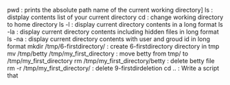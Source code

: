 pwd : prints the absolute path name of the current working directory]
ls : distplay contents list of your current directory
cd : change working directory to home directory
ls -l : display current directory contents in a long format
ls -la : display current directory contents including hidden files in long format
ls -na : display current directory contents with user and groud id in long format
mkdir /tmp/6-firstdirectory/ : create 6-firstdirectory directory in tmp 
mv /tmp/betty /tmp/my_first_directory : move betty from tmp/ to /tmp/my_first_directory 
rm /tmp/my_first_directory/betty : delete betty file
rm -r /tmp/my_first_directory/ :  delete 9-firstdirdeletion
cd .. : Write a script that

